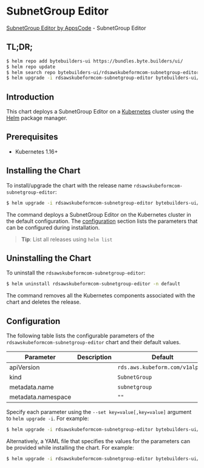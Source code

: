# SubnetGroup Editor

[SubnetGroup Editor by AppsCode](https://byte.builders) - SubnetGroup Editor

## TL;DR;

```bash
$ helm repo add bytebuilders-ui https://bundles.byte.builders/ui/
$ helm repo update
$ helm search repo bytebuilders-ui/rdsawskubeformcom-subnetgroup-editor --version=v0.4.16
$ helm upgrade -i rdsawskubeformcom-subnetgroup-editor bytebuilders-ui/rdsawskubeformcom-subnetgroup-editor -n default --create-namespace --version=v0.4.16
```

## Introduction

This chart deploys a SubnetGroup Editor on a [Kubernetes](http://kubernetes.io) cluster using the [Helm](https://helm.sh) package manager.

## Prerequisites

- Kubernetes 1.16+

## Installing the Chart

To install/upgrade the chart with the release name `rdsawskubeformcom-subnetgroup-editor`:

```bash
$ helm upgrade -i rdsawskubeformcom-subnetgroup-editor bytebuilders-ui/rdsawskubeformcom-subnetgroup-editor -n default --create-namespace --version=v0.4.16
```

The command deploys a SubnetGroup Editor on the Kubernetes cluster in the default configuration. The [configuration](#configuration) section lists the parameters that can be configured during installation.

> **Tip**: List all releases using `helm list`

## Uninstalling the Chart

To uninstall the `rdsawskubeformcom-subnetgroup-editor`:

```bash
$ helm uninstall rdsawskubeformcom-subnetgroup-editor -n default
```

The command removes all the Kubernetes components associated with the chart and deletes the release.

## Configuration

The following table lists the configurable parameters of the `rdsawskubeformcom-subnetgroup-editor` chart and their default values.

|     Parameter      | Description |                  Default                   |
|--------------------|-------------|--------------------------------------------|
| apiVersion         |             | <code>rds.aws.kubeform.com/v1alpha1</code> |
| kind               |             | <code>SubnetGroup</code>                   |
| metadata.name      |             | <code>subnetgroup</code>                   |
| metadata.namespace |             | <code>""</code>                            |


Specify each parameter using the `--set key=value[,key=value]` argument to `helm upgrade -i`. For example:

```bash
$ helm upgrade -i rdsawskubeformcom-subnetgroup-editor bytebuilders-ui/rdsawskubeformcom-subnetgroup-editor -n default --create-namespace --version=v0.4.16 --set apiVersion=rds.aws.kubeform.com/v1alpha1
```

Alternatively, a YAML file that specifies the values for the parameters can be provided while
installing the chart. For example:

```bash
$ helm upgrade -i rdsawskubeformcom-subnetgroup-editor bytebuilders-ui/rdsawskubeformcom-subnetgroup-editor -n default --create-namespace --version=v0.4.16 --values values.yaml
```
